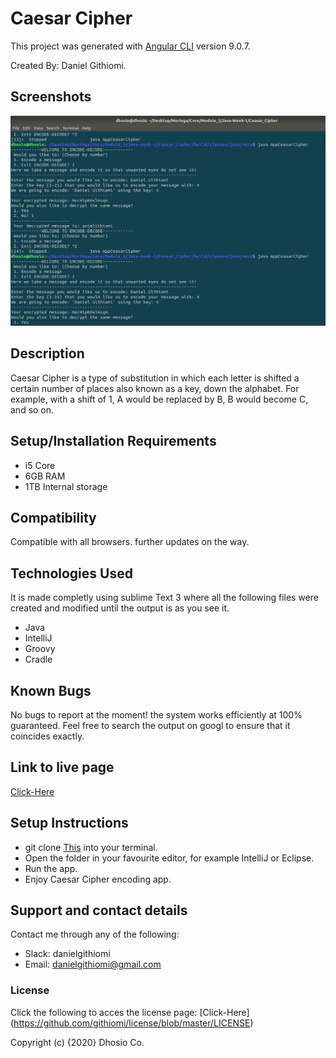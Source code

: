 # Caesar Cipher

 This project was generated with [Angular CLI](https://github.com/angular/angular-cli) version 9.0.7.

 Created By: Daniel Githiomi.

## Screenshots

  ![SCREENSHOT](CaesarCipher.png)

## Description

Caesar Cipher  is a type of substitution in which each letter is shifted a certain number of places also known as a key, down the alphabet.  For example, with a shift of 1, A would be replaced by B, B would become C, and so on.

## Setup/Installation Requirements
* i5 Core
* 6GB RAM
* 1TB Internal storage 

## Compatibility

  Compatible with all browsers.
  further updates on the way. 

## Technologies Used
It is made completly using sublime Text 3 where all the following files were created and modified until the output is as you see it.
* Java
* IntelliJ
* Groovy
* Cradle

## Known Bugs
No bugs to report at the moment! the system works efficiently at 100% guaranteed. Feel free to search the output on googl to ensure that it coincides exactly.

## Link to live page
[Click-Here](https://githiomi.github.io/Quotevine)

## Setup Instructions
* git clone [This](https://githiomi.github.io/Quotevine) into your terminal.  
* Open the folder in your favourite editor, for example IntelliJ or Eclipse. 
* Run the app.
* Enjoy Caesar Cipher encoding app.


## Support and contact details
Contact me through any of the following:
* Slack: danielgithiomi
* Email: danielgithiomi@gmail.com


### License
Click the following to acces the license page: [Click-Here] (https://github.com/githiomi/license/blob/master/LICENSE)

Copyright (c) {2020} Dhosio Co.